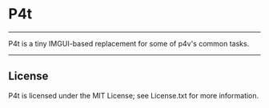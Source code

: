 # P4t

---

P4t is a tiny IMGUI-based replacement for some of p4v's common tasks.

---

License
-------
P4t is licensed under the MIT License; see License.txt for more information.


